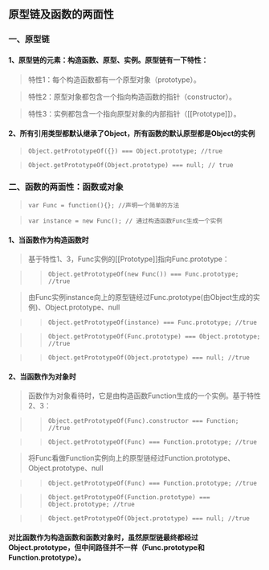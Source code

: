 ## 原型链及函数的两面性

### 一、原型链

#### 1、原型链的元素：构造函数、原型、实例。原型链有一下特性：

> 特性1：每个构造函数都有一个原型对象（prototype）。

> 特性2：原型对象都包含一个指向构造函数的指针（constructor）。

> 特性3：实例都包含一个指向原型对象的内部指针（[[Prototype]]）。

#### 2、所有引用类型都默认继承了Object，所有函数的默认原型都是Object的实例

> `Object.getPrototypeOf({}) === Object.prototype; //true`

> `Object.getPrototypeOf(Object.prototype) === null; // true`

### 二、函数的两面性：函数或对象

> `var Func = function(){}; //声明一个简单的方法`

> `var instance = new Func(); // 通过构造函数Func生成一个实例`

#### 1、当函数作为构造函数时

> 基于特性1、3，Func实例的[[Prototype]]指向Func.prototype：

>> `Object.getPrototypeOf(new Func()) === Func.prototype; //true`

> 由Func实例instance向上的原型链经过Func.prototype(由Object生成的实例)、Object.prototype、null

>> `Object.getPrototypeOf(instance) === Func.prototype; //true`

>> `Object.getPrototypeOf(Func.prototype) === Object.prototype; //true`

>> `Object.getPrototypeOf(Object.prototype) === null; //true`

#### 2、当函数作为对象时

> 函数作为对象看待时，它是由构造函数Function生成的一个实例。基于特性2、3：

>> `Object.getPrototypeOf(Func).constructor === Function; //true`

>> `Object.getPrototypeOf(Func) === Function.prototype; //true`

> 将Func看做Function实例向上的原型链经过Function.prototype、Object.prototype、null

>> `Object.getPrototypeOf(Func) === Function.prototype; //true`

>> `Object.getPrototypeOf(Function.prototype) === Object.prototype; //true`

>> `Object.getPrototypeOf(Object.prototype) === null; //true`

#### 对比函数作为构造函数和函数对象时，虽然原型链最终都经过Object.prototype，但中间路径并不一样（Func.prototype和Function.prototype）。